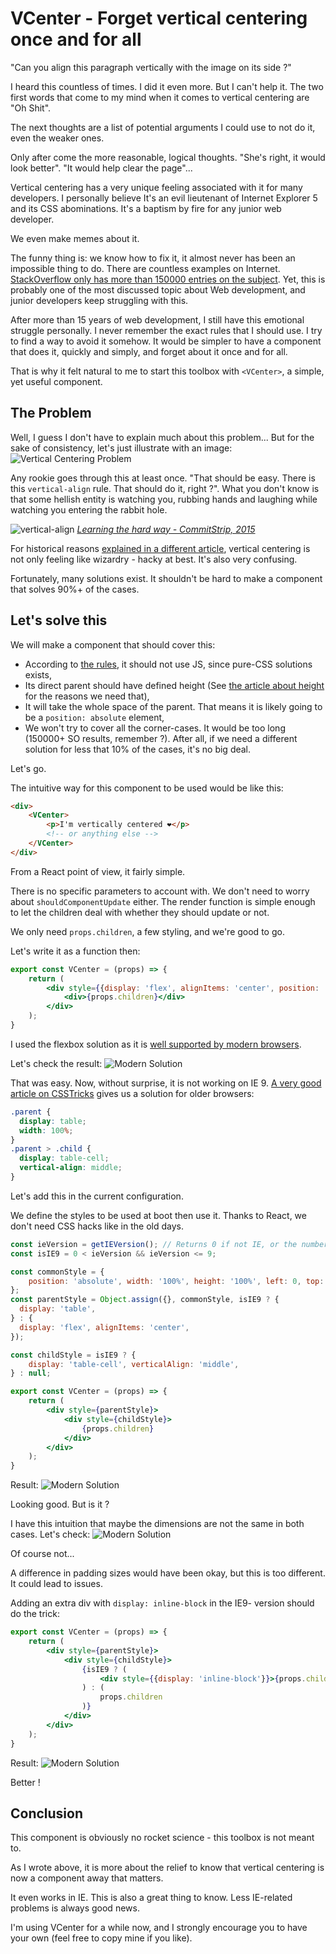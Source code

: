 # VCenter - Forget vertical centering once and for all

"Can you align this paragraph vertically with the image on its side ?"

I heard this countless of times. I did it even more. 
But I can't help it. The two first words that come to my mind when it comes to vertical centering are "Oh Shit".
 
The next thoughts are a list of potential arguments I could use to not do it, even the weaker ones.

Only after come the more reasonable, logical thoughts. 
"She's right, it would look better".
"It would help clear the page"...

Vertical centering has a very unique feeling associated with it for many developers.
I personally believe It's an evil lieutenant of Internet Explorer 5 and its CSS abominations.
It's a baptism by fire for any junior web developer.

We even make memes about it.

The funny thing is: we know how to fix it, it almost never has been an impossible thing to do. 
There are countless examples on Internet. 
[StackOverflow only has more than 150000 entries on the subject](https://www.google.com/search?client=firefox-b-d&q=site%3Astackoverflow.com+vertical+align+css).
Yet, this is probably one of the most discussed topic about Web development, and junior developers keep struggling with this.

After more than 15 years of web development, I still have this emotional struggle personally.
I never remember the exact rules that I should use. 
I try to find a way to avoid it somehow.
It would be simpler to have a component that does it, quickly and simply, and forget about it once and for all.

That is why it felt natural to me to start this toolbox with `<VCenter>`, a simple, yet useful component.

## The Problem
Well, I guess I don't have to explain much about this problem... 
But for the sake of consistency, let's just illustrate with an image: 
![Vertical Centering Problem](1.vcenter.problem.png)

Any rookie goes through this at least once. "That should be easy. There is this `vertical-align` rule. That should do it, right ?".
What you don't know is that some hellish entity is watching you, rubbing hands and laughing while watching you entering the rabbit hole.

![vertical-align](1.vcenter.commitstrip.jpg)
*[Learning the hard way - CommitStrip, 2015](http://www.commitstrip.com/en/2015/05/21/learning-the-hard-way/)*

For historical reasons [explained in a different article](a.the-height-problem.md), vertical centering is not only feeling like wizardry - hacky at best.
It's also very confusing.

Fortunately, many solutions exist. It shouldn't be hard to make a component that solves 90%+ of the cases. 

## Let's solve this
We will make a component that should cover this: 
- According to [the rules](b.rules.md), it should not use JS, since pure-CSS solutions exists,
- Its direct parent should have defined height (See [the article about height](a.the-height-problem.md) for the reasons we need that),
- It will take the whole space of the parent. That means it is likely going to be a `position: absolute` element,
- We won't try to cover all the corner-cases. It would be too long (150000+ SO results, remember ?). 
After all, if we need a different solution for less that 10% of the cases, it's no big deal. 

Let's go.

The intuitive way for this component to be used would be like this: 
```HTML
<div>
    <VCenter>
        <p>I'm vertically centered ❤️</p>
        <!-- or anything else -->
    </VCenter>
</div>
```

From a React point of view, it fairly simple.

There is no specific parameters to account with.
We don't need to worry about `shouldComponentUpdate` either. 
The render function is simple enough to let the children deal with whether they should update or not.

We only need `props.children`, a few styling, and we're good to go.

Let's write it as a function then:

```jsx harmony
export const VCenter = (props) => {
    return (
        <div style={{display: 'flex', alignItems: 'center', position: 'absolute', width: '100%', height: '100%', left: 0, top: 0}}>
            <div>{props.children}</div>
        </div>
    );
}
```

I used the flexbox solution as it is [well supported by modern browsers](https://caniuse.com/flexbox).

Let's check the result: 
![Modern Solution](1.vcenter.code1.png)

That was easy. Now, without surprise, it is not working on IE 9.
[A very good article on CSSTricks](https://css-tricks.com/centering-the-newest-coolest-way-vs-the-oldest-coolest-way/) gives us a solution for older browsers:
```CSS
.parent {
  display: table;
  width: 100%;
}
.parent > .child {
  display: table-cell;
  vertical-align: middle;
}
```

Let's add this in the current configuration.

We define the styles to be used at boot then use it. Thanks to React, we don't need CSS hacks like in the old days.

```jsx harmony
const ieVersion = getIEVersion(); // Returns 0 if not IE, or the number if IE
const isIE9 = 0 < ieVersion && ieVersion <= 9;

const commonStyle = { 
    position: 'absolute', width: '100%', height: '100%', left: 0, top: 0, 
};
const parentStyle = Object.assign({}, commonStyle, isIE9 ? {
  display: 'table',
} : {
  display: 'flex', alignItems: 'center', 
});

const childStyle = isIE9 ? {
    display: 'table-cell', verticalAlign: 'middle',
} : null;

export const VCenter = (props) => {
    return (
        <div style={parentStyle}>
            <div style={childStyle}>
                {props.children}
            </div>
        </div>
    );
}
```
Result:
![Modern Solution](1.vcenter.code1.png)

Looking good. But is it ? 

I have this intuition that maybe the dimensions are not the same in both cases. Let's check:
![Modern Solution](1.vcenter.code2.png)

Of course not... 

A difference in padding sizes would have been okay, but this is too different. It could lead to issues.

Adding an extra div with `display: inline-block` in the IE9- version should do the trick:
```jsx harmony
export const VCenter = (props) => {
    return (
        <div style={parentStyle}>
            <div style={childStyle}>
                {isIE9 ? (
                    <div style={{display: 'inline-block'}}>{props.children}</div>
                ) : (
                    props.children
                )}
            </div>
        </div>
    );
}
```

Result:
![Modern Solution](1.vcenter.code3.png)

Better !

## Conclusion
This component is obviously no rocket science - this toolbox is not meant to. 

As I wrote above, it is more about the relief to know that vertical centering is now a component away that matters.

It even works in IE. This is also a great thing to know. Less IE-related problems is always good news.

I'm using VCenter for a while now, and I strongly encourage you to have your own (feel free to copy mine if you like).

